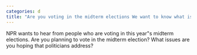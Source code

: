 ```yaml
---
categories: d
title: "Are you voting in the midterm elections We want to know what issues matter to you"
---
```

NPR wants to hear from people who are voting in this year"s midterm elections. Are you planning to vote in the midterm election? What issues are you hoping that politicians address?